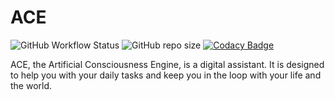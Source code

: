 # ACE

![GitHub Workflow Status](https://img.shields.io/github/workflow/status/equallywolf/ACE/continuous-integration) ![GitHub repo size](https://img.shields.io/github/repo-size/equallywolf/ace) [![Codacy Badge](https://app.codacy.com/project/badge/Grade/4304d43af0004b7ba2e998565a1b31fb)](https://www.codacy.com/gh/EquallyWolf/ACE/dashboard?utm_source=github.com&amp;utm_medium=referral&amp;utm_content=EquallyWolf/ACE&amp;utm_campaign=Badge_Grade)

ACE, the Artificial Consciousness Engine, is a digital assistant. It is designed to help you with your daily tasks and keep you in the loop with your life and the world.
